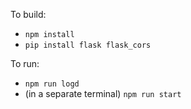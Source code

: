 To build:
 - `npm install`
 - `pip install flask flask_cors`

To run:
 - `npm run logd`
 - (in a separate terminal) `npm run start`
